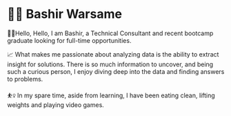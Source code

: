 # 🏄‍♂️ Bashir Warsame

👋🏽Hello, Hello, I am Bashir, a Technical Consultant and recent bootcamp graduate looking for full-time opportunities.

📈 What makes me passionate about analyzing data is the ability to extract insight for solutions. There is so much information to uncover, and being such a curious person, I enjoy diving deep into the data and finding answers to problems.

⛹️‍♀️ In my spare time, aside from learning, I have been eating clean, lifting weights and playing video games.


